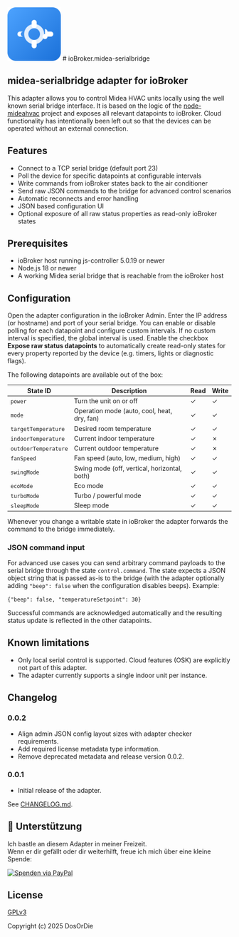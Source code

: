 <img src="admin/midea-serialbridge.svg" alt="Logo" width="120"/>
# ioBroker.midea-serialbridge


## midea-serialbridge adapter for ioBroker

This adapter allows you to control Midea HVAC units locally using the well known serial bridge interface. It is based on the logic of the [node-mideahvac](https://github.com/reneklootwijk/node-mideahvac) project and exposes all relevant datapoints to ioBroker. Cloud functionality has intentionally been left out so that the devices can be operated without an external connection.

## Features

* Connect to a TCP serial bridge (default port 23)
* Poll the device for specific datapoints at configurable intervals
* Write commands from ioBroker states back to the air conditioner
* Send raw JSON commands to the bridge for advanced control scenarios
* Automatic reconnects and error handling
* JSON based configuration UI
* Optional exposure of all raw status properties as read-only ioBroker states

## Prerequisites

* ioBroker host running js-controller 5.0.19 or newer
* Node.js 18 or newer
* A working Midea serial bridge that is reachable from the ioBroker host

## Configuration

Open the adapter configuration in the ioBroker Admin. Enter the IP address (or hostname) and port of your serial bridge. You can enable or disable polling for each datapoint and configure custom intervals. If no custom interval is specified, the global interval is used. Enable the checkbox **Expose raw status datapoints** to automatically create read-only states for every property reported by the device (e.g. timers, lights or diagnostic flags).

The following datapoints are available out of the box:

| State ID | Description | Read | Write |
| --- | --- | --- | --- |
| `power` | Turn the unit on or off | ✓ | ✓ |
| `mode` | Operation mode (auto, cool, heat, dry, fan) | ✓ | ✓ |
| `targetTemperature` | Desired room temperature | ✓ | ✓ |
| `indoorTemperature` | Current indoor temperature | ✓ | ✗ |
| `outdoorTemperature` | Current outdoor temperature | ✓ | ✗ |
| `fanSpeed` | Fan speed (auto, low, medium, high) | ✓ | ✓ |
| `swingMode` | Swing mode (off, vertical, horizontal, both) | ✓ | ✓ |
| `ecoMode` | Eco mode | ✓ | ✓ |
| `turboMode` | Turbo / powerful mode | ✓ | ✓ |
| `sleepMode` | Sleep mode | ✓ | ✓ |

Whenever you change a writable state in ioBroker the adapter forwards the command to the bridge immediately.

### JSON command input

For advanced use cases you can send arbitrary command payloads to the serial bridge through the state `control.command`. The state expects a JSON object string that is passed as-is to the bridge (with the adapter optionally adding `"beep": false` when the configuration disables beeps). Example:

```
{"beep": false, "temperatureSetpoint": 30}
```

Successful commands are acknowledged automatically and the resulting status update is reflected in the other datapoints.

## Known limitations

* Only local serial control is supported. Cloud features (OSK) are explicitly not part of this adapter.
* The adapter currently supports a single indoor unit per instance.

## Changelog

### 0.0.2

* Align admin JSON config layout sizes with adapter checker requirements.
* Add required license metadata type information.
* Remove deprecated metadata and release version 0.0.2.

### 0.0.1

* Initial release of the adapter.

See [CHANGELOG.md](CHANGELOG.md).

## 💙 Unterstützung

Ich bastle an diesem Adapter in meiner Freizeit.  
Wenn er dir gefällt oder dir weiterhilft, freue ich mich über eine kleine Spende:

[![Spenden via PayPal](https://img.shields.io/badge/Spenden-PayPal-blue.svg?logo=paypal)](https://www.paypal.com/paypalme/AuhuberD)

## License

[GPLv3](LICENSE)

Copyright (c) 2025 DosOrDie

